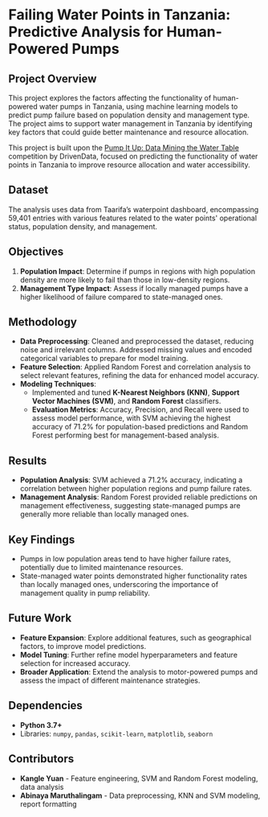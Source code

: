 # Failing Water Points in Tanzania: Predictive Analysis for Human-Powered Pumps

## Project Overview
This project explores the factors affecting the functionality of human-powered water pumps in Tanzania, using machine learning models to predict pump failure based on population density and management type. The project aims to support water management in Tanzania by identifying key factors that could guide better maintenance and resource allocation.

This project is built upon the [Pump It Up: Data Mining the Water Table](https://www.drivendata.org/competitions/7/pump-it-up-data-mining-the-water-table/) competition by DrivenData, focused on predicting the functionality of water points in Tanzania to improve resource allocation and water accessibility.

## Dataset
The analysis uses data from Taarifa’s waterpoint dashboard, encompassing 59,401 entries with various features related to the water points' operational status, population density, and management. 

## Objectives
1. **Population Impact**: Determine if pumps in regions with high population density are more likely to fail than those in low-density regions.
2. **Management Type Impact**: Assess if locally managed pumps have a higher likelihood of failure compared to state-managed ones.

## Methodology
- **Data Preprocessing**: Cleaned and preprocessed the dataset, reducing noise and irrelevant columns. Addressed missing values and encoded categorical variables to prepare for model training.
- **Feature Selection**: Applied Random Forest and correlation analysis to select relevant features, refining the data for enhanced model accuracy.
- **Modeling Techniques**: 
  - Implemented and tuned **K-Nearest Neighbors (KNN)**, **Support Vector Machines (SVM)**, and **Random Forest** classifiers.
  - **Evaluation Metrics**: Accuracy, Precision, and Recall were used to assess model performance, with SVM achieving the highest accuracy of 71.2% for population-based predictions and Random Forest performing best for management-based analysis.

## Results
- **Population Analysis**: SVM achieved a 71.2% accuracy, indicating a correlation between higher population regions and pump failure rates.
- **Management Analysis**: Random Forest provided reliable predictions on management effectiveness, suggesting state-managed pumps are generally more reliable than locally managed ones.
  
## Key Findings
- Pumps in low population areas tend to have higher failure rates, potentially due to limited maintenance resources.
- State-managed water points demonstrated higher functionality rates than locally managed ones, underscoring the importance of management quality in pump reliability.

## Future Work
- **Feature Expansion**: Explore additional features, such as geographical factors, to improve model predictions.
- **Model Tuning**: Further refine model hyperparameters and feature selection for increased accuracy.
- **Broader Application**: Extend the analysis to motor-powered pumps and assess the impact of different maintenance strategies.

## Dependencies
- **Python 3.7+**
- Libraries: `numpy`, `pandas`, `scikit-learn`, `matplotlib`, `seaborn`

## Contributors
- **Kangle Yuan** - Feature engineering, SVM and Random Forest modeling, data analysis
- **Abinaya Maruthalingam** - Data preprocessing, KNN and SVM modeling, report formatting

